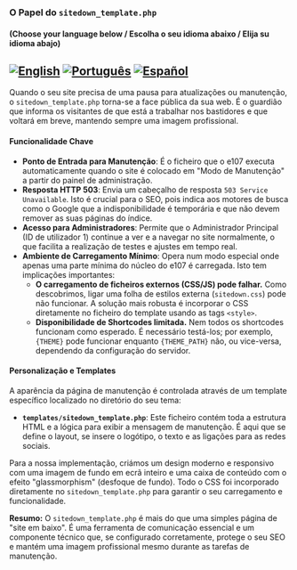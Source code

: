 ### O Papel do `sitedown_template.php`

#### (Choose your language below / Escolha o seu idioma abaixo / Elija su idioma abajo)
[![English](https://img.shields.io/badge/Language-English-blue)](README.md)
[![Português](https://img.shields.io/badge/Language-Português-green)](README.pt-PT.md)
[![Español](https://img.shields.io/badge/Language-Español-red)](README.es-ES.md)
---

Quando o seu site precisa de uma pausa para atualizações ou manutenção, o `sitedown_template.php` torna-se a face pública da sua web. É o guardião que informa os visitantes de que está a trabalhar nos bastidores e que voltará em breve, mantendo sempre uma imagem profissional.

#### Funcionalidade Chave

-   **Ponto de Entrada para Manutenção**: É o ficheiro que o e107 executa automaticamente quando o site é colocado em "Modo de Manutenção" a partir do painel de administração.
-   **Resposta HTTP 503**: Envia um cabeçalho de resposta `503 Service Unavailable`. Isto é crucial para o SEO, pois indica aos motores de busca como o Google que a indisponibilidade é temporária e que não devem remover as suas páginas do índice.
-   **Acesso para Administradores**: Permite que o Administrador Principal (ID de utilizador 1) continue a ver e a navegar no site normalmente, o que facilita a realização de testes e ajustes em tempo real.
-   **Ambiente de Carregamento Mínimo**: Opera num modo especial onde apenas uma parte mínima do núcleo do e107 é carregada. Isto tem implicações importantes:
    -   **O carregamento de ficheiros externos (CSS/JS) pode falhar.** Como descobrimos, ligar uma folha de estilos externa (`sitedown.css`) pode não funcionar. A solução mais robusta é incorporar o CSS diretamente no ficheiro do template usando as tags `<style>`.
    -   **Disponibilidade de Shortcodes limitada.** Nem todos os shortcodes funcionam como esperado. É necessário testá-los; por exemplo, `{THEME}` pode funcionar enquanto `{THEME_PATH}` não, ou vice-versa, dependendo da configuração do servidor.

#### Personalização e Templates

A aparência da página de manutenção é controlada através de um template específico localizado no diretório do seu tema:

-   **`templates/sitedown_template.php`**: Este ficheiro contém toda a estrutura HTML e a lógica para exibir a mensagem de manutenção. É aqui que se define o layout, se insere o logótipo, o texto e as ligações para as redes sociais.

Para a nossa implementação, criámos um design moderno e responsivo com uma imagem de fundo em ecrã inteiro e uma caixa de conteúdo com o efeito "glassmorphism" (desfoque de fundo). Todo o CSS foi incorporado diretamente no `sitedown_template.php` para garantir o seu carregamento e funcionalidade.

**Resumo:** O `sitedown_template.php` é mais do que uma simples página de "site em baixo". É uma ferramenta de comunicação essencial e um componente técnico que, se configurado corretamente, protege o seu SEO e mantém uma imagem profissional mesmo durante as tarefas de manutenção.

